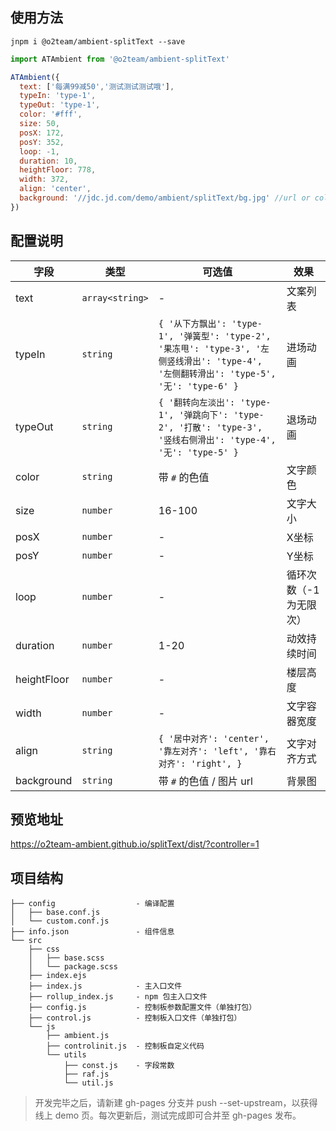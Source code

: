 ## 使用方法

```
jnpm i @o2team/ambient-splitText --save
```

```javascript
import ATAmbient from '@o2team/ambient-splitText'

ATAmbient({
  text: ['每满99减50','测试测试测试哦'],
  typeIn: 'type-1',
  typeOut: 'type-1',
  color: '#fff',
  size: 50,
  posX: 172,
  posY: 352,
  loop: -1,
  duration: 10,
  heightFloor: 778,
  width: 372,
  align: 'center',
  background: '//jdc.jd.com/demo/ambient/splitText/bg.jpg' //url or color,
})
```

## 配置说明

| 字段 | 类型 | 可选值 | 效果 |
|-|-|-|-|
| text | `array<string>` | - | 文案列表 |
| typeIn | `string` | `{ '从下方飘出': 'type-1', '弹簧型': 'type-2', '果冻甩': 'type-3', '左侧竖线滑出': 'type-4', '左侧翻转滑出': 'type-5', '无': 'type-6' }` | 进场动画 |
| typeOut | `string` | `{ '翻转向左淡出': 'type-1', '弹跳向下': 'type-2', '打散': 'type-3', '竖线右侧滑出': 'type-4', '无': 'type-5' }` | 退场动画 |
| color | `string` | 带 `#` 的色值 | 文字颜色 |
| size | `number` | 16-100 | 文字大小 |
| posX | `number` | - | X坐标 |
| posY | `number` | - | Y坐标 |
| loop | `number` | - | 循环次数（-1为无限次） |
| duration | `number` | 1-20 | 动效持续时间 |
| heightFloor | `number` | - | 楼层高度 |
| width | `number` | - | 文字容器宽度 |
| align | `string` | `{ '居中对齐': 'center', '靠左对齐': 'left', '靠右对齐': 'right', }` | 文字对齐方式 |
| background | `string` | 带 `#` 的色值 / 图片 url | 背景图 |

## 预览地址

https://o2team-ambient.github.io/splitText/dist/?controller=1

## 项目结构

```
├── config                  - 编译配置
│   ├── base.conf.js
│   └── custom.conf.js
├── info.json               - 组件信息
└── src
    ├── css
    │   ├── base.scss
    │   └── package.scss
    ├── index.ejs
    ├── index.js            - 主入口文件
    ├── rollup_index.js     - npm 包主入口文件
    ├── config.js           - 控制板参数配置文件（单独打包）
    ├── control.js          - 控制板入口文件（单独打包）
    └── js
        ├── ambient.js
        ├── controlinit.js  - 控制板自定义代码
        └── utils
            ├── const.js    - 字段常数
            ├── raf.js
            └── util.js
```

> 开发完毕之后，请新建 gh-pages 分支并 push --set-upstream，以获得线上 demo 页。每次更新后，测试完成即可合并至 gh-pages 发布。